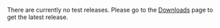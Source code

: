 There are currently no test releases.  Please go to the [Downloads](Downloads.md) page to get the latest release.